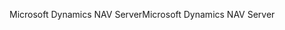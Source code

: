 <span data-ttu-id="f7879-101">Microsoft Dynamics NAV Server</span><span class="sxs-lookup"><span data-stu-id="f7879-101">Microsoft Dynamics NAV Server</span></span>